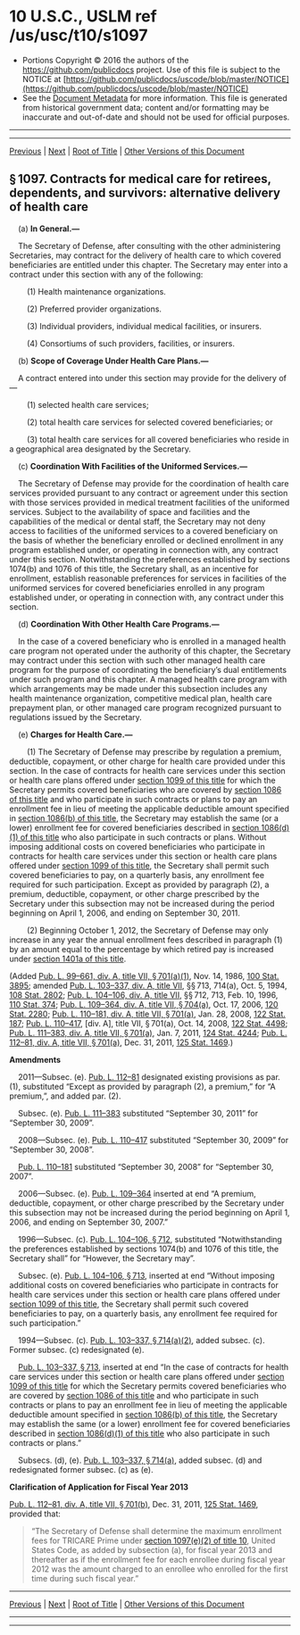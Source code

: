 ---
---

# 10 U.S.C., USLM ref /us/usc/t10/s1097

* Portions Copyright © 2016 the authors of the https://github.com/publicdocs project.
  Use of this file is subject to the NOTICE at [https://github.com/publicdocs/uscode/blob/master/NOTICE](https://github.com/publicdocs/uscode/blob/master/NOTICE)
* See the [Document Metadata](././../../../../../..//README.md) for more information.
  This file is generated from historical government data; content and/or formatting may be inaccurate and out-of-date and should not be used for official purposes.

----------
----------

[Previous](./../../../../../..//us/usc/t10/stA/ptII/ch55/m__us_usc_t10_s1096.md) | [Next](./../../../../../..//us/usc/t10/stA/ptII/ch55/m__us_usc_t10_s1097a.md) | [Root of Title](./../../../../../../) | [Other Versions of this Document](https://publicdocs.github.io/go/links?ns=uslm&ref=%2Fus%2Fusc%2Ft10%2Fs1097)

## § 1097. Contracts for medical care for retirees, dependents, and survivors: alternative delivery of health care

    (a) __In General.—__ 

    The Secretary of Defense, after consulting with the other administering Secretaries, may contract for the delivery of health care to which covered beneficiaries are entitled under this chapter. The Secretary may enter into a contract under this section with any of the following:

        (1) Health maintenance organizations.

        (2) Preferred provider organizations.

        (3) Individual providers, individual medical facilities, or insurers.

        (4) Consortiums of such providers, facilities, or insurers.

    (b) __Scope of Coverage Under Health Care Plans.—__ 

    A contract entered into under this section may provide for the delivery of—

        (1) selected health care services;

        (2) total health care services for selected covered beneficiaries; or

        (3) total health care services for all covered beneficiaries who reside in a geographical area designated by the Secretary.

    (c) __Coordination With Facilities of the Uniformed Services.—__ 

    The Secretary of Defense may provide for the coordination of health care services provided pursuant to any contract or agreement under this section with those services provided in medical treatment facilities of the uniformed services. Subject to the availability of space and facilities and the capabilities of the medical or dental staff, the Secretary may not deny access to facilities of the uniformed services to a covered beneficiary on the basis of whether the beneficiary enrolled or declined enrollment in any program established under, or operating in connection with, any contract under this section. Notwithstanding the preferences established by sections 1074(b) and 1076 of this title, the Secretary shall, as an incentive for enrollment, establish reasonable preferences for services in facilities of the uniformed services for covered beneficiaries enrolled in any program established under, or operating in connection with, any contract under this section.

    (d) __Coordination With Other Health Care Programs.—__ 

    In the case of a covered beneficiary who is enrolled in a managed health care program not operated under the authority of this chapter, the Secretary may contract under this section with such other managed health care program for the purpose of coordinating the beneficiary’s dual entitlements under such program and this chapter. A managed health care program with which arrangements may be made under this subsection includes any health maintenance organization, competitive medical plan, health care prepayment plan, or other managed care program recognized pursuant to regulations issued by the Secretary.

    (e) __Charges for Health Care.—__ 

        (1) The Secretary of Defense may prescribe by regulation a premium, deductible, copayment, or other charge for health care provided under this section. In the case of contracts for health care services under this section or health care plans offered under [section 1099 of this title][/us/usc/t10/s1099] for which the Secretary permits covered beneficiaries who are covered by [section 1086 of this title][/us/usc/t10/s1086] and who participate in such contracts or plans to pay an enrollment fee in lieu of meeting the applicable deductible amount specified in [section 1086(b) of this title][/us/usc/t10/s1086/b], the Secretary may establish the same (or a lower) enrollment fee for covered beneficiaries described in [section 1086(d)(1) of this title][/us/usc/t10/s1086/d/1] who also participate in such contracts or plans. Without imposing additional costs on covered beneficiaries who participate in contracts for health care services under this section or health care plans offered under [section 1099 of this title][/us/usc/t10/s1099], the Secretary shall permit such covered beneficiaries to pay, on a quarterly basis, any enrollment fee required for such participation. Except as provided by paragraph (2), a premium, deductible, copayment, or other charge prescribed by the Secretary under this subsection may not be increased during the period beginning on April 1, 2006, and ending on September 30, 2011.

        (2) Beginning October 1, 2012, the Secretary of Defense may only increase in any year the annual enrollment fees described in paragraph (1) by an amount equal to the percentage by which retired pay is increased under [section 1401a of this title][/us/usc/t10/s1401a].

(Added [Pub. L. 99–661, div. A, title VII, § 701(a)(1)][/us/pl/99/661/s701/a/1], Nov. 14, 1986, [100 Stat. 3895][/us/stat/100/3895]; amended [Pub. L. 103–337, div. A, title VII][/us/pl/103/337], §§ 713, 714(a), Oct. 5, 1994, [108 Stat. 2802][/us/stat/108/2802]; [Pub. L. 104–106, div. A, title VII][/us/pl/104/106], §§ 712, 713, Feb. 10, 1996, [110 Stat. 374][/us/stat/110/374]; [Pub. L. 109–364, div. A, title VII, § 704(a)][/us/pl/109/364/s704/a], Oct. 17, 2006, [120 Stat. 2280][/us/stat/120/2280]; [Pub. L. 110–181, div. A, title VII, § 701(a)][/us/pl/110/181/s701/a], Jan. 28, 2008, [122 Stat. 187][/us/stat/122/187]; [Pub. L. 110–417][/us/pl/110/417], \[div. A\], title VII, § 701(a), Oct. 14, 2008, [122 Stat. 4498][/us/stat/122/4498]; [Pub. L. 111–383, div. A, title VII, § 701(a)][/us/pl/111/383/s701/a], Jan. 7, 2011, [124 Stat. 4244][/us/stat/124/4244]; [Pub. L. 112–81, div. A, title VII, § 701(a)][/us/pl/112/81/s701/a], Dec. 31, 2011, [125 Stat. 1469][/us/stat/125/1469].)

 __Amendments__ 

    2011—Subsec. (e). [Pub. L. 112–81][/us/pl/112/81] designated existing provisions as par. (1), substituted “Except as provided by paragraph (2), a premium,” for “A premium,”, and added par. (2).

    Subsec. (e). [Pub. L. 111–383][/us/pl/111/383] substituted “September 30, 2011” for “September 30, 2009”.

    2008—Subsec. (e). [Pub. L. 110–417][/us/pl/110/417] substituted “September 30, 2009” for “September 30, 2008”.

    [Pub. L. 110–181][/us/pl/110/181] substituted “September 30, 2008” for “September 30, 2007”.

    2006—Subsec. (e). [Pub. L. 109–364][/us/pl/109/364] inserted at end “A premium, deductible, copayment, or other charge prescribed by the Secretary under this subsection may not be increased during the period beginning on April 1, 2006, and ending on September 30, 2007.”

    1996—Subsec. (c). [Pub. L. 104–106, § 712][/us/pl/104/106/s712], substituted “Notwithstanding the preferences established by sections 1074(b) and 1076 of this title, the Secretary shall” for “However, the Secretary may”.

    Subsec. (e). [Pub. L. 104–106, § 713][/us/pl/104/106/s713], inserted at end “Without imposing additional costs on covered beneficiaries who participate in contracts for health care services under this section or health care plans offered under [section 1099 of this title][/us/usc/t10/s1099], the Secretary shall permit such covered beneficiaries to pay, on a quarterly basis, any enrollment fee required for such participation.”

    1994—Subsec. (c). [Pub. L. 103–337, § 714(a)(2)][/us/pl/103/337/s714/a/2], added subsec. (c). Former subsec. (c) redesignated (e).

    [Pub. L. 103–337, § 713][/us/pl/103/337/s713], inserted at end “In the case of contracts for health care services under this section or health care plans offered under [section 1099 of this title][/us/usc/t10/s1099] for which the Secretary permits covered beneficiaries who are covered by [section 1086 of this title][/us/usc/t10/s1086] and who participate in such contracts or plans to pay an enrollment fee in lieu of meeting the applicable deductible amount specified in [section 1086(b) of this title][/us/usc/t10/s1086/b], the Secretary may establish the same (or a lower) enrollment fee for covered beneficiaries described in [section 1086(d)(1) of this title][/us/usc/t10/s1086/d/1] who also participate in such contracts or plans.”

    Subsecs. (d), (e). [Pub. L. 103–337, § 714(a)][/us/pl/103/337/s714/a], added subsec. (d) and redesignated former subsec. (c) as (e).

 __Clarification of Application for Fiscal Year 2013__ 

[Pub. L. 112–81, div. A, title VII, § 701(b)][/us/pl/112/81/s701/b], Dec. 31, 2011, [125 Stat. 1469][/us/stat/125/1469], provided that: 

> “The Secretary of Defense shall determine the maximum enrollment fees for TRICARE Prime under [section 1097(e)(2) of title 10][/us/usc/t10/s1097/e/2], United States Code, as added by subsection (a), for fiscal year 2013 and thereafter as if the enrollment fee for each enrollee during fiscal year 2012 was the amount charged to an enrollee who enrolled for the first time during such fiscal year.”

----------

[Previous](./../../../../../..//us/usc/t10/stA/ptII/ch55/m__us_usc_t10_s1096.md) | [Next](./../../../../../..//us/usc/t10/stA/ptII/ch55/m__us_usc_t10_s1097a.md) | [Root of Title](./../../../../../../) | [Other Versions of this Document](https://publicdocs.github.io/go/links?ns=uslm&ref=%2Fus%2Fusc%2Ft10%2Fs1097)

----------
----------

[/us/usc/t10/s1099]: https://publicdocs.github.io/go/links?ns=uslm&ref=%2Fus%2Fusc%2Ft10%2Fs1099
[/us/usc/t10/s1086]: https://publicdocs.github.io/go/links?ns=uslm&ref=%2Fus%2Fusc%2Ft10%2Fs1086
[/us/usc/t10/s1086/b]: https://publicdocs.github.io/go/links?ns=uslm&ref=%2Fus%2Fusc%2Ft10%2Fs1086%2Fb
[/us/usc/t10/s1086/d/1]: https://publicdocs.github.io/go/links?ns=uslm&ref=%2Fus%2Fusc%2Ft10%2Fs1086%2Fd%2F1
[/us/usc/t10/s1099]: https://publicdocs.github.io/go/links?ns=uslm&ref=%2Fus%2Fusc%2Ft10%2Fs1099
[/us/usc/t10/s1401a]: https://publicdocs.github.io/go/links?ns=uslm&ref=%2Fus%2Fusc%2Ft10%2Fs1401a
[/us/pl/99/661/s701/a/1]: https://publicdocs.github.io/go/links?ns=uslm&ref=%2Fus%2Fpl%2F99%2F661%2Fs701%2Fa%2F1
[/us/stat/100/3895]: https://publicdocs.github.io/go/links?ns=uslm&ref=%2Fus%2Fstat%2F100%2F3895
[/us/pl/103/337]: https://publicdocs.github.io/go/links?ns=uslm&ref=%2Fus%2Fpl%2F103%2F337
[/us/stat/108/2802]: https://publicdocs.github.io/go/links?ns=uslm&ref=%2Fus%2Fstat%2F108%2F2802
[/us/pl/104/106]: https://publicdocs.github.io/go/links?ns=uslm&ref=%2Fus%2Fpl%2F104%2F106
[/us/stat/110/374]: https://publicdocs.github.io/go/links?ns=uslm&ref=%2Fus%2Fstat%2F110%2F374
[/us/pl/109/364/s704/a]: https://publicdocs.github.io/go/links?ns=uslm&ref=%2Fus%2Fpl%2F109%2F364%2Fs704%2Fa
[/us/stat/120/2280]: https://publicdocs.github.io/go/links?ns=uslm&ref=%2Fus%2Fstat%2F120%2F2280
[/us/pl/110/181/s701/a]: https://publicdocs.github.io/go/links?ns=uslm&ref=%2Fus%2Fpl%2F110%2F181%2Fs701%2Fa
[/us/stat/122/187]: https://publicdocs.github.io/go/links?ns=uslm&ref=%2Fus%2Fstat%2F122%2F187
[/us/pl/110/417]: https://publicdocs.github.io/go/links?ns=uslm&ref=%2Fus%2Fpl%2F110%2F417
[/us/stat/122/4498]: https://publicdocs.github.io/go/links?ns=uslm&ref=%2Fus%2Fstat%2F122%2F4498
[/us/pl/111/383/s701/a]: https://publicdocs.github.io/go/links?ns=uslm&ref=%2Fus%2Fpl%2F111%2F383%2Fs701%2Fa
[/us/stat/124/4244]: https://publicdocs.github.io/go/links?ns=uslm&ref=%2Fus%2Fstat%2F124%2F4244
[/us/pl/112/81/s701/a]: https://publicdocs.github.io/go/links?ns=uslm&ref=%2Fus%2Fpl%2F112%2F81%2Fs701%2Fa
[/us/stat/125/1469]: https://publicdocs.github.io/go/links?ns=uslm&ref=%2Fus%2Fstat%2F125%2F1469
[/us/pl/112/81]: https://publicdocs.github.io/go/links?ns=uslm&ref=%2Fus%2Fpl%2F112%2F81
[/us/pl/111/383]: https://publicdocs.github.io/go/links?ns=uslm&ref=%2Fus%2Fpl%2F111%2F383
[/us/pl/110/417]: https://publicdocs.github.io/go/links?ns=uslm&ref=%2Fus%2Fpl%2F110%2F417
[/us/pl/110/181]: https://publicdocs.github.io/go/links?ns=uslm&ref=%2Fus%2Fpl%2F110%2F181
[/us/pl/109/364]: https://publicdocs.github.io/go/links?ns=uslm&ref=%2Fus%2Fpl%2F109%2F364
[/us/pl/104/106/s712]: https://publicdocs.github.io/go/links?ns=uslm&ref=%2Fus%2Fpl%2F104%2F106%2Fs712
[/us/pl/104/106/s713]: https://publicdocs.github.io/go/links?ns=uslm&ref=%2Fus%2Fpl%2F104%2F106%2Fs713
[/us/usc/t10/s1099]: https://publicdocs.github.io/go/links?ns=uslm&ref=%2Fus%2Fusc%2Ft10%2Fs1099
[/us/pl/103/337/s714/a/2]: https://publicdocs.github.io/go/links?ns=uslm&ref=%2Fus%2Fpl%2F103%2F337%2Fs714%2Fa%2F2
[/us/pl/103/337/s713]: https://publicdocs.github.io/go/links?ns=uslm&ref=%2Fus%2Fpl%2F103%2F337%2Fs713
[/us/usc/t10/s1099]: https://publicdocs.github.io/go/links?ns=uslm&ref=%2Fus%2Fusc%2Ft10%2Fs1099
[/us/usc/t10/s1086]: https://publicdocs.github.io/go/links?ns=uslm&ref=%2Fus%2Fusc%2Ft10%2Fs1086
[/us/usc/t10/s1086/b]: https://publicdocs.github.io/go/links?ns=uslm&ref=%2Fus%2Fusc%2Ft10%2Fs1086%2Fb
[/us/usc/t10/s1086/d/1]: https://publicdocs.github.io/go/links?ns=uslm&ref=%2Fus%2Fusc%2Ft10%2Fs1086%2Fd%2F1
[/us/pl/103/337/s714/a]: https://publicdocs.github.io/go/links?ns=uslm&ref=%2Fus%2Fpl%2F103%2F337%2Fs714%2Fa
[/us/pl/112/81/s701/b]: https://publicdocs.github.io/go/links?ns=uslm&ref=%2Fus%2Fpl%2F112%2F81%2Fs701%2Fb
[/us/stat/125/1469]: https://publicdocs.github.io/go/links?ns=uslm&ref=%2Fus%2Fstat%2F125%2F1469
[/us/usc/t10/s1097/e/2]: https://publicdocs.github.io/go/links?ns=uslm&ref=%2Fus%2Fusc%2Ft10%2Fs1097%2Fe%2F2


